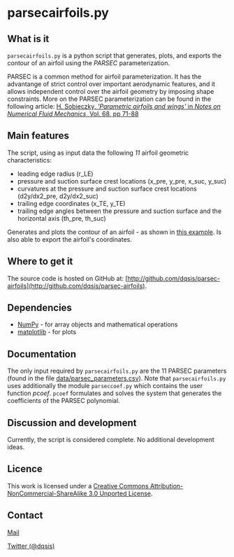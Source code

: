parsecairfoils.py
=================


What is it
----------
`parsecairfoils.py` is a python script that generates, plots, and exports the contour of an airfoil using the *PARSEC* parameterization. 

PARSEC is a common method for airfoil parameterization. 
It has the advantange of strict control over important aerodynamic features, and it allows independent control over the airfoil geometry by imposing shape constraints. 
More on the PARSEC parameterization can be found in the following article:
[H. Sobieczky, *'Parametric airfoils and wings'* in *Notes on Numerical Fluid Mechanics*, Vol. 68, pp 71-88](www.as.dlr.de/hs/h-pdf/H141.pdf) 


Main features
-------------

The script, using as input data the following *11* airfoil geometric characteristics:

* leading edge radius (r_LE)
* pressure and suction surface crest locations (x_pre, y_pre, x_suc, y_suc)
* curvatures at the pressure and suction surface crest locations (d2y/dx2_pre, d2y/dx2_suc)
* trailing edge coordinates (x_TE, y_TE)
* trailing edge angles between the pressure and suction surface and the horizontal axis (th_pre, th_suc)

Generates and plots the contour of an airfoil - as shown in [this example](https://github.com/dqsis/parsec-airfoils/blob/master/data/parsec_airfoil.png). 
Is also able to export the airfoil's coordinates.


Where to get it
---------------

The source code is hosted on GitHub at: [http://github.com/dqsis/parsec-airfoils](http://github.com/dqsis/parsec-airfoils).


Dependencies
------------

* [NumPy](http://www.numpy.org) - for array objects and mathematical operations
* [matplotlib](http://matplotlib.org) - for plots


Documentation
-------------

The only input required by `parsecairfoils.py` are the 11 PARSEC parameters (found in the file [data/parsec_parameters.csv](http://github.com/dqsis/parsec-airfoils/blob/master/data/parsec_parameters.csv)).
Note that `parsecairfoils.py` uses additionally the module `parseccoef.py` which contains the user function *pcoef*. 
`pcoef` formulates and solves the system that generates the coefficients of the PARSEC polynomial.  


Discussion and development
--------------------------

Currently, the script is considered complete. No additional development ideas. 


Licence
-------

This work is licensed under a [Creative Commons Attribution-NonCommercial-ShareAlike 3.0 Unported License](http://creativecommons.org/licenses/by-nc-sa/3.0/deed.en_US).


Contact
-------

[Mail](http://dqsis.com/contact/)

[Twitter (@dqsis)](http://twitter.com/dqsis)
